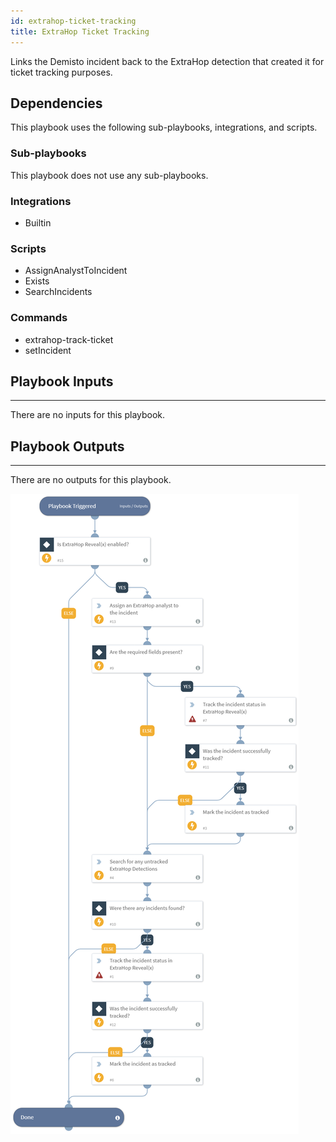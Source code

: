 ```yaml
---
id: extrahop-ticket-tracking
title: ExtraHop Ticket Tracking
---
```


Links the Demisto incident back to the ExtraHop detection that created it for ticket tracking purposes.

## Dependencies
This playbook uses the following sub-playbooks, integrations, and scripts.

### Sub-playbooks
This playbook does not use any sub-playbooks.

### Integrations
* Builtin

### Scripts
* AssignAnalystToIncident
* Exists
* SearchIncidents

### Commands
* extrahop-track-ticket
* setIncident

## Playbook Inputs
---
There are no inputs for this playbook.

## Playbook Outputs
---
There are no outputs for this playbook.

![ExtraHop_Ticket_Tracking](https://github.com/ElazarK/content-docs/blob/master/images/playbooks/ExtraHop_Ticket_Tracking.png)
